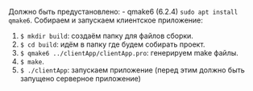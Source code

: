 Должно быть предустановлено:
	- qmake6 (6.2.4) `sudo apt install qmake6`.
Собираем и запускаем клиентское приложение:
1. `$ mkdir build`: создаём папку для файлов сборки.
2. `$ cd build`: идём в папку где будем собирать проект.
3. `$ qmake6 ../clientApp/clientApp.pro`: генерируем make файлы.
4. `$ make`.
5. `$ ./clientApp`: запускаем приложение (перед этим должно быть запущено серверное приложение)